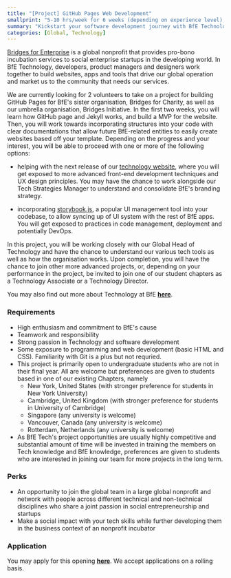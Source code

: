 ```yaml
---
title: "[Project] GitHub Pages Web Development"
smallprint: "5-10 hrs/week for 6 weeks (depending on experience level), flexible starting date and negotiable schedule. Suitable for undergraduate students interested in web development."
summary: "Kickstart your software development journey with BfE Technology and join an enthusiastic community of developers to build tools that deliver a social impact! " # this will be visible on platforms like LinkedIn when sharing
categories: [Global, Technology]
---
```


[Bridges for Enterprise](https://bridgesforenterprise.com) is a global nonprofit that provides pro-bono incubation services to social enterprise startups in the developing world. In BfE Technology, developers, product managers and designers work together to build websites, apps and tools that drive our global operation and market us to the community that needs our services.

We are currently looking for 2 volunteers to take on a project for building GitHub Pages for BfE's sister organisation, Bridges for Charity, as well as our umbrella organisation, Bridges Initiative. In the first two weeks, you will learn how GitHub page and Jekyll works, and build a MVP for the website. Then, you will work towards incorporating structures into your code with clear documentations that allow future BfE-related entities to easily create websites based off your template. Depending on the progress and your interest, you will be able to proceed with one or more of the following options:

- helping with the next release of our [technology website](https://tech.bridgesforenterprise.com), where you will get exposed to more advanced front-end development techniques and UX design principles. You may have the chance to work alongside our Tech Strategies Manager to understand and consolidate BfE's branding strategy.

- incorporating [storybook.js](https://storybook.js.org/), a popular UI management tool into your codebase, to allow syncing up of UI system with the rest of BfE apps. You will get exposed to practices in code management, deployment and potentially DevOps.

In this project, you will be working closely with our Global Head of Technology and have the chance to understand our various tech tools as well as how the organisation works. Upon completion, you will have the chance to join other more advanced projects, or, depending on your performance in the project, be invited to join one of our student chapters as a Technology Associate or a Technology Director. 

You may also find out more about Technology at BfE [**here**](https://tech.bridgesforenterprise.com).

### Requirements
- High enthusiasm and commitment to BfE's cause
- Teamwork and responsibility
- Strong passion in Technology and software development
- Some exposure to programming and web development (basic HTML and CSS). Familiarity with Git is a plus but not requried.
- This project is primarily open to undergraduate students who are not in their final year. All are welcome but preferences are given to students based in one of our existing Chapters, namely
  - New York, United States (with stronger preference for students in New York University)
  - Cambridge, United Kingdom (with stronger preference for students in University of Cambridge)
  - Singapore (any university is welcome)
  - Vancouver, Canada (any university is welcome)
  - Rotterdam, Netherlands (any university is welcome)
- As BfE Tech's project opportunities are usually highly competitive and substantial amount of time will be invested in training the members on Tech knowledge and BfE knowledge, preferences are given to students who are interested in joining our team for more projects in the long term.

### Perks
- An opportunity to join the global team in a large global nonprofit and network with people across different technical and non-technical disciplines who share a joint passion in social entrepreneurship and startups
- Make a social impact with your tech skills while further developing them in the business context of an nonprofit incubator

### Application
You may apply for this opening [**here**](https://forms.gle/RpyaEKcxZY14wW6F8). We accept applications on a rolling basis.
